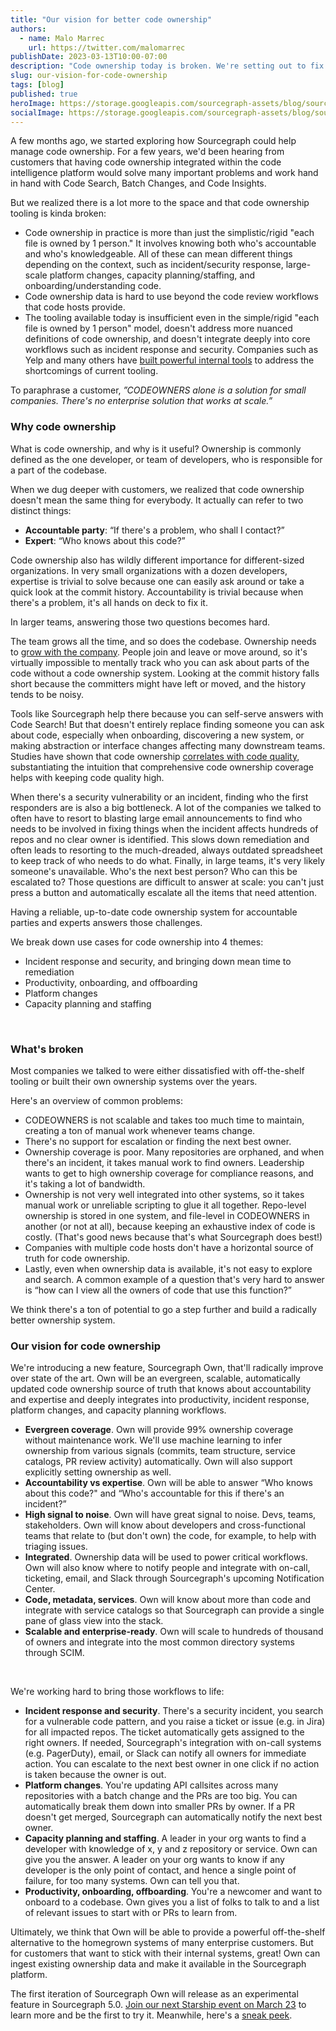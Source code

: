 ```yaml
---
title: "Our vision for better code ownership"
authors:
  - name: Malo Marrec
    url: https://twitter.com/malomarrec
publishDate: 2023-03-13T10:00-07:00
description: "Code ownership today is broken. We're setting out to fix it."
slug: our-vision-for-code-ownership
tags: [blog]
published: true
heroImage: https://storage.googleapis.com/sourcegraph-assets/blog/sourcegraph-own-og.png
socialImage: https://storage.googleapis.com/sourcegraph-assets/blog/sourcegraph-own-og.png
---
```



A few months ago, we started exploring how Sourcegraph could help manage code ownership. For a few years, we'd been hearing from customers that having code ownership integrated within the code intelligence platform would solve many important problems and work hand in hand with Code Search, Batch Changes, and Code Insights. 

But we realized there is a lot more to the space and that code ownership tooling is kinda broken:

- Code ownership in practice is more than just the simplistic/rigid "each file is owned by 1 person." It involves knowing both who's accountable and who's knowledgeable. All of these can mean different things depending on the context, such as incident/security response, large-scale platform changes, capacity planning/staffing, and onboarding/understanding code.
- Code ownership data is hard to use beyond the code review workflows that code hosts provide.
- The tooling available today is insufficient even in the simple/rigid "each file is owned by 1 person" model, doesn't address more nuanced definitions of code ownership, and doesn't integrate deeply into core workflows such as incident response and security. Companies such as Yelp and many others have [built powerful internal tools](https://engineeringblog.yelp.com/2021/01/whose-code-is-it-anyway.html) to address the shortcomings of current tooling.

To paraphrase a customer, *”CODEOWNERS alone is a solution for small companies. There's no enterprise solution that works at scale.”*

### Why code ownership

What is code ownership, and why is it useful? Ownership is commonly defined as the one developer, or team of developers, who is responsible for a part of the codebase. 

When we dug deeper with customers, we realized that code ownership doesn't mean the same thing for everybody. It actually can refer to two distinct things:

- **Accountable party**: “If there's a problem, who shall I contact?”
- **Expert**: “Who knows about this code?”

Code ownership also has wildly different importance for different-sized organizations. In very small organizations with a dozen developers, expertise is trivial to solve because one can easily ask around or take a quick look at the commit history. Accountability is trivial because when there's a problem, it's all hands on deck to fix it.

In larger teams, answering those two questions becomes hard. 

The team grows all the time, and so does the codebase. Ownership needs to [grow with the company](https://betterprogramming.pub/the-underestimated-importance-of-clear-code-ownership-baed758e47b8). People join and leave or move around, so it's virtually impossible to mentally track who you can ask about parts of the code without a code ownership system. Looking at the commit history falls short because the committers might have left or moved, and the history tends to be noisy.

Tools like Sourcegraph help there because you can self-serve answers with Code Search! But that doesn't entirely replace finding someone you can ask about code, especially when onboarding, discovering a new system, or making abstraction or interface changes affecting many downstream teams. Studies have shown that code ownership [correlates with code quality](https://www.microsoft.com/en-us/research/publication/code-ownership-and-software-quality-a-replication-study/), substantiating the intuition that comprehensive code ownership coverage helps with keeping code quality high.

When there's a security vulnerability or an incident, finding who the first responders are is also a big bottleneck. A lot of the companies we talked to often have to resort to blasting large email announcements to find who needs to be involved in fixing things when the incident affects hundreds of repos and no clear owner is identified. This slows down remediation and often leads to resorting to the much-dreaded, always outdated spreadsheet to keep track of who needs to do what. Finally, in large teams, it's very likely someone's unavailable. Who's the next best person? Who can this be escalated to? Those questions are difficult to answer at scale: you can't just press a button and automatically escalate all the items that need attention.

Having a reliable, up-to-date code ownership system for accountable parties and experts answers those challenges. 

We break down use cases for code ownership into 4 themes:
- Incident response and security, and bringing down mean time to remediation
- Productivity, onboarding, and offboarding
- Platform changes
- Capacity planning and staffing
<br/>

### What's broken

Most companies we talked to were either dissatisfied with off-the-shelf tooling or built their own ownership systems over the years. 

Here's an overview of common problems:

- CODEOWNERS is not scalable and takes too much time to maintain, creating a ton of manual work whenever teams change. 
- There's no support for escalation or finding the next best owner.
- Ownership coverage is poor. Many repositories are orphaned, and when there's an incident, it takes manual work to find owners. Leadership wants to get to high ownership coverage for compliance reasons, and it's taking a lot of bandwidth.
- Ownership is not very well integrated into other systems, so it takes manual work or unreliable scripting to glue it all together.
Repo-level ownership is stored in one system, and file-level in CODEOWNERS in another (or not at all), because keeping an exhaustive index of code is costly. (That's good news because that's what Sourcegraph does best!)
- Companies with multiple code hosts don't have a horizontal source of truth for code ownership.
- Lastly, even when ownership data is available, it's not easy to explore and search. A common example of a question that's very hard to answer is “how can I view all the owners of code that use this function?”

We think there's a ton of potential to go a step further and build a radically better ownership system.

  
### Our vision for code ownership

We're introducing a new feature, Sourcegraph Own, that'll radically improve over state of the art. Own will be an evergreen, scalable, automatically updated code ownership source of truth that knows about accountability and expertise and deeply integrates into productivity, incident response, platform changes, and capacity planning workflows.

- **Evergreen coverage**. Own will provide 99% ownership coverage without maintenance work. We'll use machine learning to infer ownership from various signals (commits, team structure, service catalogs, PR review activity) automatically. Own will also support explicitly setting ownership as well.
- **Accountability vs expertise**. Own will be able to answer “Who knows about this code?" and “Who's accountable for this if there's an incident?”
- **High signal to noise**. Own will have great signal to noise.
Devs, teams, stakeholders. Own will know about developers and cross-functional teams that relate to (but don't own) the code, for example, to help with triaging issues.
- **Integrated**. Ownership data will be used to power critical workflows. Own will also know where to notify people and integrate with on-call, ticketing, email, and Slack through Sourcegraph's upcoming Notification Center.
- **Code, metadata, services**. Own will know about more than code and integrate with service catalogs so that Sourcegraph can provide a single pane of glass view into the stack.
- **Scalable and enterprise-ready**. Own will scale to hundreds of thousand of owners and integrate into the most common directory systems through SCIM.
<br/>
  
We're working hard to bring those workflows to life:

- **Incident response and security**. There's a security incident, you search for a vulnerable code pattern, and you raise a ticket or issue (e.g. in Jira) for all impacted repos. The ticket automatically gets assigned to the right owners. If needed, Sourcegraph's integration with on-call systems (e.g. PagerDuty), email, or Slack can notify all owners for immediate action. You can escalate to the next best owner in one click if no action is taken because the owner is out.
- **Platform changes**. You're updating API callsites across many repositories with a batch change and the PRs are too big. You can automatically break them down into smaller PRs by owner. If a PR doesn't get merged, Sourcegraph can automatically notify the next best owner.
- **Capacity planning and staffing**. A leader in your org wants to find a developer with knowledge of x, y and z repository or service. Own can give you the answer. A leader on your org wants to know if any developer is the only point of contact, and hence a single point of failure, for too many systems. Own can tell you that.
- **Productivity, onboarding, offboarding**. You're a newcomer and want to onboard to a codebase. Own gives you a list of folks to talk to and a list of relevant issues to start with or PRs to learn from.

Ultimately, we think that Own will be able to provide a powerful off-the-shelf alternative to the homegrown systems of many enterprise customers. But for customers that want to stick with their internal systems, great! Own can ingest existing ownership data and make it available in the Sourcegraph platform.

The first iteration of Sourcegraph Own will release as an experimental feature in Sourcegraph 5.0. [Join our next Starship event on March 23](http://about.sourcegraph.com/starship) to learn more and be the first to try it. Meanwhile, here's a [sneak peek](https://twitter.com/MaloMarrec/status/1629135017174609922).
